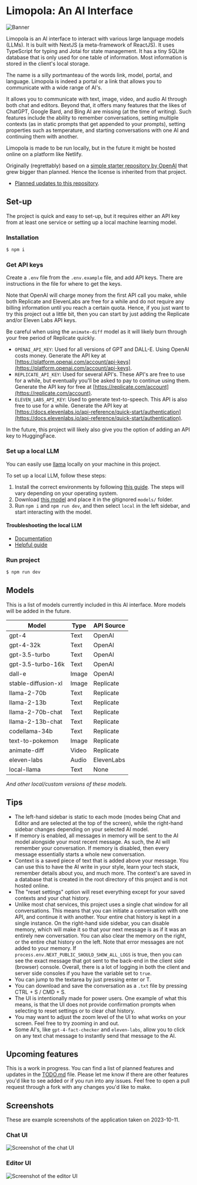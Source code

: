 # Limopola: An AI Interface

![Banner](./public/banner.png)

Limopola is an AI interface to interact with various large language models (LLMs). It is built with NextJS (a meta-framework of ReactJS). It uses TypeScript for typing and Jotai for state management. It has a tiny SQLite database that is only used for one table of information. Most information is stored in the client's local storage.

The name is a silly portmanteau of the words link, model, portal, and language. Limopola is indeed a portal or a link that allows you to communicate with a wide range of AI's.

It allows you to communicate with text, image, video, and audio AI through both chat and editors. Beyond that, it offers many features that the likes of ChatGPT, Google Bard, and Bing AI are missing (at the time of writing). Such features include the ability to remember conversations, setting multiple contexts (as in static prompts that get appended to your prompts), setting properties such as temperature, and starting conversations with one AI and continuing them with another.

Limopola is made to be run locally, but in the future it might be hosted online on a platform like Netlify.

Originally (regrettably) based on a [simple starter repository by OpenAI](https://github.com/openai/openai-quickstart-node) that grew bigger than planned. Hence the license is inherited from that project.

- [Planned updates to this repository](https://github.com/jacobbergdahl/limopola/blob/main/TODO.md).

## Set-up

The project is quick and easy to set-up, but it requires either an API key from at least one service or setting up a local machine learning model.

### Installation

```bash
$ npm i
```

### Get API keys

Create a `.env` file from the `.env.example` file, and add API keys. There are instructions in the file for where to get the keys.

Note that OpenAI will charge money from the first API call you make, while both Replicate and ElevenLabs are free for a while and do not require any billing information until you reach a certain quota. Hence, if you just want to try this project out a little bit, then you can start by just adding the Replicate and/or Eleven Labs API keys.

Be careful when using the `animate-diff` model as it will likely burn through your free period of Replicate quickly.

- `OPENAI_API_KEY`: Used for all versions of GPT and DALL-E. Using OpenAI costs money. Generate the API key at [https://platform.openai.com/account/api-keys](https://platform.openai.com/account/api-keys).
- `REPLICATE_API_KEY`: Used for several API's. These API's are free to use for a while, but eventually you'll be asked to pay to continue using them. Generate the API key for free at [https://replicate.com/account](https://replicate.com/account).
- `ELEVEN_LABS_API_KEY`: Used to generate text-to-speech. This API is also free to use for a while. Generate the API key at [https://docs.elevenlabs.io/api-reference/quick-start/authentication](https://docs.elevenlabs.io/api-reference/quick-start/authentication).

In the future, this project will likely also give you the option of adding an API key to HuggingFace.

### Set up a local LLM

You can easily use [llama](https://ai.meta.com/resources/models-and-libraries/llama/) locally on your machine in this project.

To set up a local LLM, follow these steps:

1. Install the correct environments by following [this guide](https://github.com/cocktailpeanut/dalai#quickstart). The steps will vary depending on your operating system.
2. Download [this model](https://huggingface.co/TheBloke/airoboros-13b-gpt4-GGML/resolve/main/airoboros-13b-gpt4.ggmlv3.q4_0.bin) and place it in the gitignored `models/` folder.
3. Run `npm i` and `npm run dev`, and then select `local` in the left sidebar, and start interacting with the model.

#### Troubleshooting the local LLM

- [Documentation](https://llama-node.vercel.app/docs/start)
- [Helpful guide](https://blog.devgenius.io/how-to-generate-html-content-with-ai-using-llama-node-and-express-e1b1e0e1a55b)

### Run project

```bash
$ npm run dev
```

## Models

This is a list of models currently included in this AI interface. More models will be added in the future.

| Model               | Type  | API Source |
| ------------------- | ----- | ---------- |
| gpt-4               | Text  | OpenAI     |
| gpt-4-32k           | Text  | OpenAI     |
| gpt-3.5-turbo       | Text  | OpenAI     |
| gpt-3.5-turbo-16k   | Text  | OpenAI     |
| dall-e              | Image | OpenAI     |
| stable-diffusion-xl | Image | Replicate  |
| llama-2-70b         | Text  | Replicate  |
| llama-2-13b         | Text  | Replicate  |
| llama-2-70b-chat    | Text  | Replicate  |
| llama-2-13b-chat    | Text  | Replicate  |
| codellama-34b       | Text  | Replicate  |
| text-to-pokemon     | Image | Replicate  |
| animate-diff        | Video | Replicate  |
| eleven-labs         | Audio | ElevenLabs |
| local-llama         | Text  | None       |

_And other local/custom versions of these models._

## Tips

- The left-hand sidebar is static to each mode (modes being Chat and Editor and are selected at the top of the screen), while the right-hand sidebar changes depending on your selected AI model.
- If memory is enabled, all messages in memory will be sent to the AI model alongside your most recent message. As such, the AI will remember your conversation. If memory is disabled, then every message essentially starts a whole new conversation.
- Context is a saved piece of text that is added above your message. You can use this to have the AI write in your style, learn your tech stack, remember details about you, and much more. The context's are saved in a database that is created in the root directory of this project and is not hosted online.
- The "reset settings" option will reset everything except for your saved contexts and your chat history.
- Unlike most chat services, this project uses a single chat window for all conversations. This means that you can initiate a conversation with one API, and continue it with another. Your entire chat history is kept in a single instance. On the right-hand side sidebar, you can disable memory, which will make it so that your next message is as if it was an entirely new conversation. You can also clear the memory on the right, or the entire chat history on the left. Note that error messages are not added to your memory. If `process.env.NEXT_PUBLIC_SHOULD_SHOW_ALL_LOGS` is true, then you can see the exact message that got sent to the back-end in the client side (browser) console. Overall, there is a lot of logging in both the client and server side consoles if you have the variable set to `true`.
- You can jump to the textarea by just pressing enter or T.
- You can download and save the conversation as a `.txt` file by pressing CTRL + S / CMD + S.
- The UI is intentionally made for power users. One example of what this means, is that the UI does not provide confirmation prompts when selecting to reset settings or to clear chat history.
- You may want to adjust the zoom level of the UI to what works on your screen. Feel free to try zooming in and out.
- Some AI's, like `gpt-4-fact-checker` and `eleven-labs`, allow you to click on any text chat message to instantly send that message to the AI.

## Upcoming features

This is a work in progress. You can find a list of planned features and updates in the [TODO.md](https://github.com/jacobbergdahl/limopola/blob/main/TODO.md) file. Please let me know if there are other features you'd like to see added or if you run into any issues. Feel free to open a pull request through a fork with any changes you'd like to make.

## Screenshots

These are example screenshots of the application taken on 2023-10-11.

### Chat UI

![Screenshot of the chat UI](./public/screenshot1.png)

### Editor UI

![Screenshot of the editor UI](./public/screenshot2.png)
